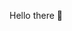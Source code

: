 Hello there 👋

<!---
baumkuchenn/baumkuchenn is a ✨ special ✨ repository because its `README.md` (this file) appears on your GitHub profile.
You can click the Preview link to take a look at your changes.
--->
